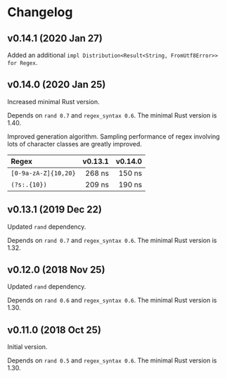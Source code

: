 Changelog
=========

v0.14.1 (2020 Jan 27)
---------------------

Added an additional `impl Distribution<Result<String, FromUtf8Error>> for Regex`.

v0.14.0 (2020 Jan 25)
---------------------

Increased minimal Rust version.

Depends on `rand 0.7` and `regex_syntax 0.6`. The minimal Rust version is 1.40.

Improved generation algorithm. Sampling performance of regex involving lots of
character classes are greatly improved.

| Regex                | v0.13.1 | v0.14.0 |
|:---------------------|--------:|--------:|
| `[0-9a-zA-Z]{10,20}` | 268 ns  | 150 ns  |
| `(?s:.{10})`         | 209 ns  | 190 ns  |

v0.13.1 (2019 Dec 22)
---------------------

Updated `rand` dependency.

Depends on `rand 0.7` and `regex_syntax 0.6`. The minimal Rust version is 1.32.

v0.12.0 (2018 Nov 25)
---------------------

Updated `rand` dependency.

Depends on `rand 0.6` and `regex_syntax 0.6`. The minimal Rust version is 1.30.

v0.11.0 (2018 Oct 25)
---------------------

Initial version.

Depends on `rand 0.5` and `regex_syntax 0.6`. The minimal Rust version is 1.30.
